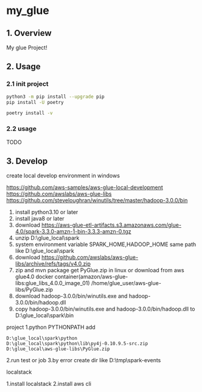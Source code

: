 # my_glue

## 1. Overview

My glue Project!

## 2. Usage

### 2.1 init project

```bash
python3 -m pip install --upgrade pip
pip install -U poetry

poetry install -v
```

### 2.2 usage

TODO

## 3. Develop

create local develop environment in windows

https://github.com/aws-samples/aws-glue-local-development
https://github.com/awslabs/aws-glue-libs
https://github.com/steveloughran/winutils/tree/master/hadoop-3.0.0/bin

1. install python3.10 or later
2. install java8 or later
4. download https://aws-glue-etl-artifacts.s3.amazonaws.com/glue-4.0/spark-3.3.0-amzn-1-bin-3.3.3-amzn-0.tgz
5. unzip D:\glue_local\spark
6. system environment variable SPARK_HOME,HADOOP_HOME same path like D:\glue_local\spark
7. download https://github.com/awslabs/aws-glue-libs/archive/refs/tags/v4.0.zip
8. zip and mvn package get PyGlue.zip in linux or download from aws glue4.0 docker container(amazon/aws-glue-libs:glue_libs_4.0.0_image_01) /home/glue_user/aws-glue-libs/PyGlue.zip
9. download hadoop-3.0.0/bin/winutils.exe and hadoop-3.0.0/bin/hadoop.dll 
10. copy hadoop-3.0.0/bin/winutils.exe and hadoop-3.0.0/bin/hadoop.dll  to D:\glue_local\spark\bin

project
1.python PYTHONPATH add

    D:\glue_local\spark\python
    D:\glue_local\spark\python\lib\py4j-0.10.9.5-src.zip
    D:\glue_local\aws-glue-libs\PyGlue.zip

2.run test or job 
3.by error create dir like D:\tmp\spark-events

localstack

1.install localstack
2.install aws cli
